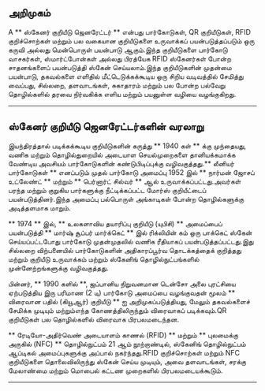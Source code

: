 ## அறிமுகம்
A ** ஸ்கேனர் குறியீடு ஜெனரேட்டர் ** என்பது பார்கோடுகள், QR குறியீடுகள், RFID குறிச்சொற்கள் மற்றும் பல வகையான குறியீடுகளை உருவாக்கப் பயன்படுத்தப்படும் ஒரு கருவி அல்லது மென்பொருள் பயன்பாடு ஆகும்.இந்த குறியீடுகளை பார்கோடு வாசகர்கள், ஸ்மார்ட்போன்கள் அல்லது பிரத்யேக RFID ஸ்கேனர்கள் போன்ற சாதனங்களைப் பயன்படுத்தி ஸ்கேன் செய்யலாம்.இந்த குறியீடுகளின் முதன்மை பயன்பாடு, தகவல்களை எளிதில் மீட்டெடுக்கக்கூடிய ஒரு சிறிய வடிவத்தில் சேமித்து வைப்பது, சில்லறை, தளவாடங்கள், சுகாதாரம் மற்றும் பல போன்ற பல்வேறு தொழில்களில் தரவை நிர்வகிக்க எளிய மற்றும் பயனுள்ள வழியை வழங்குகிறது.

---

## ஸ்கேனர் குறியீடு ஜெனரேட்டர்களின் வரலாறு

இயந்திரத்தால் படிக்கக்கூடிய குறியீடுகளின் கருத்து ** 1940 கள் ** க்கு முந்தையது, வணிக மற்றும் தொழில்துறையில் அடையாள செயல்முறைகளை தானியக்கமாக்க வேண்டிய அவசியம் பார்கோடுகளின் கண்டுபிடிப்புக்கு வழிவகுத்தது.** லீனியர் பார்கோடுகள் ** எனப்படும் முதல் பார்கோடு அமைப்பு 1952 இல் ** நார்மன் ஜோசப் உட்லேண்ட் ** மற்றும் ** பெர்னார்ட் சில்வர் ** ஆல் உருவாக்கப்பட்டது.அவர்கள் பரந்த மற்றும் குறுகிய பார்களுக்கு நீட்டிக்கப்பட்ட மோர்ஸ் குறியீட்டைப் பயன்படுத்தினர்.இந்த அமைப்பு பல்பொருள் அங்காடிகள் போன்ற தொழில்களுக்கு அடித்தளமாக மாறும்.

** 1974 ** இல், ** உலகளாவிய தயாரிப்பு குறியீடு (யுபிசி) ** அமைப்பைப் பயன்படுத்தி ** மார்ஷ் சூப்பர் மார்க்கெட் ** இல் ரிக்லியின் கம் ஒரு பாக்கெட் ஸ்கேன் செய்யப்பட்டபோது பார்கோடு முதன்முதலில் வணிக ரீதியாகப் பயன்படுத்தப்பட்டது.இது சில்லறை விற்பனையில் பார்கோடுகளின் அதிகாரப்பூர்வ தொடக்கத்தைக் குறித்தது மற்றும் குறியீடு உருவாக்கம் மற்றும் ஸ்கேனிங் தொழில்நுட்பங்களில் முன்னேற்றங்களுக்கு வழிவகுத்தது.

பின்னர், ** 1990 களில் **, ஜப்பானிய நிறுவனமான டென்சோ அலை புரட்சியை ஏற்படுத்திய இரு பரிமாண (2 டி) பார்கோடு அமைப்பை வழங்குவதன் மூலம் ** விரைவான பதில் (கியூஆர்) குறியீடு ** ஐ அறிமுகப்படுத்தியது, மேலும் தகவல்களைச் சேமிக்க முடியும் மற்றும்எந்த கோணத்திலிருந்தும் விரைவாகப் படிக்கவும்.QR குறியீடுகள் பல தொழில்களில் விரைவாக பிரபலமடைந்தன.

** ரேடியோ-அதிர்வெண் அடையாளம் காணல் (RFID) ** மற்றும் ** புலமைக்கு அருகில் (NFC) ** தொழில்நுட்பம் 21 ஆம் நூற்றாண்டில், ஸ்கேனிங் தொழில்நுட்பம் ஆப்டிகல் அமைப்புகளுக்கு அப்பால் நகர்ந்தது.RFID குறிச்சொற்கள் மற்றும் NFC குறியீடுகளை தொலைவிலிருந்து ஸ்கேன் செய்ய முடியும், அவை தளவாடங்கள், சரக்கு மேலாண்மை மற்றும் மொபைல் கட்டண முறைகளில் பிரபலமடையக்கூடும்.

---